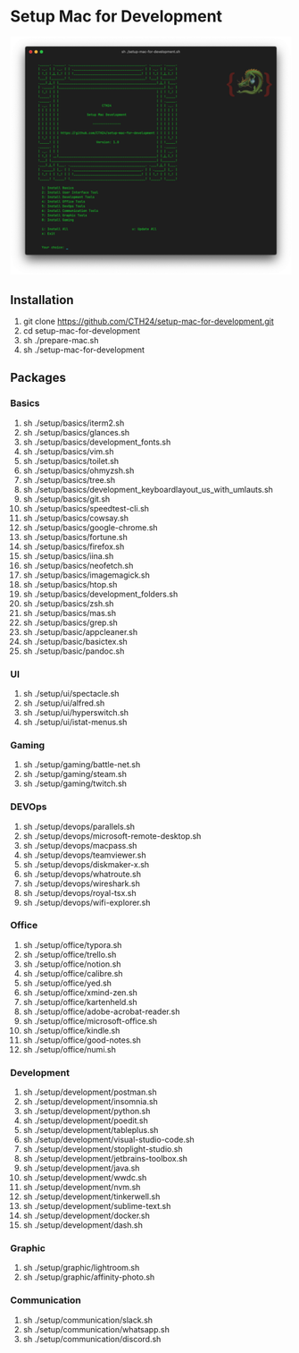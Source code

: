 # Setup Mac for Development

![Setup Mac for Development](./files/Screenshots/setup-mac-for-development-1.0.png?raw=true "Version 1.0")

## Installation

1. git clone https://github.com/CTH24/setup-mac-for-development.git
1. cd setup-mac-for-development
1. sh ./prepare-mac.sh
1. sh ./setup-mac-for-development

## Packages

### Basics

1. sh ./setup/basics/iterm2.sh
1. sh ./setup/basics/glances.sh
1. sh ./setup/basics/development_fonts.sh
1. sh ./setup/basics/vim.sh
1. sh ./setup/basics/toilet.sh
1. sh ./setup/basics/ohmyzsh.sh
1. sh ./setup/basics/tree.sh
1. sh ./setup/basics/development_keyboardlayout_us_with_umlauts.sh
1. sh ./setup/basics/git.sh
1. sh ./setup/basics/speedtest-cli.sh
1. sh ./setup/basics/cowsay.sh
1. sh ./setup/basics/google-chrome.sh
1. sh ./setup/basics/fortune.sh
1. sh ./setup/basics/firefox.sh
1. sh ./setup/basics/iina.sh
1. sh ./setup/basics/neofetch.sh
1. sh ./setup/basics/imagemagick.sh
1. sh ./setup/basics/htop.sh
1. sh ./setup/basics/development_folders.sh
1. sh ./setup/basics/zsh.sh
1. sh ./setup/basics/mas.sh
1. sh ./setup/basics/grep.sh
1. sh ./setup/basic/appcleaner.sh
1. sh ./setup/basic/basictex.sh
1. sh ./setup/basic/pandoc.sh

### UI

1. sh ./setup/ui/spectacle.sh
1. sh ./setup/ui/alfred.sh
1. sh ./setup/ui/hyperswitch.sh
1. sh ./setup/ui/istat-menus.sh

### Gaming

1. sh ./setup/gaming/battle-net.sh
1. sh ./setup/gaming/steam.sh
1. sh ./setup/gaming/twitch.sh

### DEVOps

1. sh ./setup/devops/parallels.sh
1. sh ./setup/devops/microsoft-remote-desktop.sh
1. sh ./setup/devops/macpass.sh
1. sh ./setup/devops/teamviewer.sh
1. sh ./setup/devops/diskmaker-x.sh
1. sh ./setup/devops/whatroute.sh
1. sh ./setup/devops/wireshark.sh
1. sh ./setup/devops/royal-tsx.sh
1. sh ./setup/devops/wifi-explorer.sh

### Office

1. sh ./setup/office/typora.sh
1. sh ./setup/office/trello.sh
1. sh ./setup/office/notion.sh
1. sh ./setup/office/calibre.sh
1. sh ./setup/office/yed.sh
1. sh ./setup/office/xmind-zen.sh
1. sh ./setup/office/kartenheld.sh
1. sh ./setup/office/adobe-acrobat-reader.sh
1. sh ./setup/office/microsoft-office.sh
1. sh ./setup/office/kindle.sh
1. sh ./setup/office/good-notes.sh
1. sh ./setup/office/numi.sh

### Development

1. sh ./setup/development/postman.sh
1. sh ./setup/development/insomnia.sh
1. sh ./setup/development/python.sh
1. sh ./setup/development/poedit.sh
1. sh ./setup/development/tableplus.sh
1. sh ./setup/development/visual-studio-code.sh
1. sh ./setup/development/stoplight-studio.sh
1. sh ./setup/development/jetbrains-toolbox.sh
1. sh ./setup/development/java.sh
1. sh ./setup/development/wwdc.sh
1. sh ./setup/development/nvm.sh
1. sh ./setup/development/tinkerwell.sh
1. sh ./setup/development/sublime-text.sh
1. sh ./setup/development/docker.sh
1. sh ./setup/development/dash.sh

### Graphic

1. sh ./setup/graphic/lightroom.sh
1. sh ./setup/graphic/affinity-photo.sh

### Communication

1. sh ./setup/communication/slack.sh
1. sh ./setup/communication/whatsapp.sh
1. sh ./setup/communication/discord.sh
